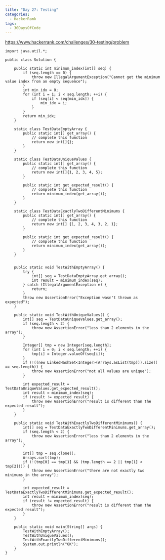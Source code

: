 ```yaml
---
title: "Day 27: Testing"
categories:
  - HackerRank
tags:
  - 30DaysOfCode
---
```


<https://www.hackerrank.com/challenges/30-testing/problem>

	import java.util.*;

    public class Solution {
    
        public static int minimum_index(int[] seq) {
            if (seq.length == 0) {
                throw new IllegalArgumentException("Cannot get the minimum value index from an empty sequence");
            }
            int min_idx = 0;
            for (int i = 1; i < seq.length; ++i) {
                if (seq[i] < seq[min_idx]) {
                    min_idx = i;
                }
            }
            return min_idx;
        }
    
        static class TestDataEmptyArray {
            public static int[] get_array() {
                // complete this function
                return new int[]{};
            }
        }
    
        static class TestDataUniqueValues {
            public static int[] get_array() {
                // complete this function
                return new int[]{1, 2, 3, 4, 5};
            }
    
            public static int get_expected_result() {
                // complete this function
                return minimum_index(get_array());
            }
        }
    
        static class TestDataExactlyTwoDifferentMinimums {
            public static int[] get_array() {
                // complete this function
                return new int[] {1, 2, 3, 4, 3, 2, 1};
            }
    
            public static int get_expected_result() {
                // complete this function
                return minimum_index(get_array());
            }
        }
    
        
        public static void TestWithEmptyArray() {
            try {
                int[] seq = TestDataEmptyArray.get_array();
                int result = minimum_index(seq);
            } catch (IllegalArgumentException e) {
                return;
            }
            throw new AssertionError("Exception wasn't thrown as expected");
        }
    
        public static void TestWithUniqueValues() {
            int[] seq = TestDataUniqueValues.get_array();
            if (seq.length < 2) {
                throw new AssertionError("less than 2 elements in the array");
            }
    
            Integer[] tmp = new Integer[seq.length];
            for (int i = 0; i < seq.length; ++i) {
                tmp[i] = Integer.valueOf(seq[i]);
            }
            if (!((new LinkedHashSet<Integer>(Arrays.asList(tmp))).size() == seq.length)) {
                throw new AssertionError("not all values are unique");
            }
    
            int expected_result = TestDataUniqueValues.get_expected_result();
            int result = minimum_index(seq);
            if (result != expected_result) {
                throw new AssertionError("result is different than the expected result");
            }
        }
    
        public static void TestWithExactlyTwoDifferentMinimums() {
            int[] seq = TestDataExactlyTwoDifferentMinimums.get_array();
            if (seq.length < 2) {
                throw new AssertionError("less than 2 elements in the array");
            }
    
            int[] tmp = seq.clone();
            Arrays.sort(tmp);
            if (!(tmp[0] == tmp[1] && (tmp.length == 2 || tmp[1] < tmp[2]))) {
                throw new AssertionError("there are not exactly two minimums in the array");
            }
    
            int expected_result = TestDataExactlyTwoDifferentMinimums.get_expected_result();
            int result = minimum_index(seq);
            if (result != expected_result) {
                throw new AssertionError("result is different than the expected result");
            }
        }
    
        public static void main(String[] args) {
            TestWithEmptyArray();
            TestWithUniqueValues();
            TestWithExactlyTwoDifferentMinimums();
            System.out.println("OK");
        }
    }



